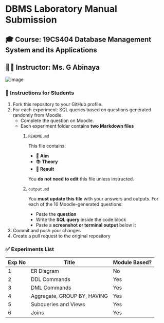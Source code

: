 # DBMS Laboratory Manual Submission

## 🎓 Course: 19CS404 Database Management System and its Applications  
## 🧑‍🏫 Instructor: Ms. G Abinaya 

![image](https://github.com/user-attachments/assets/7e6f9751-b530-4526-9a3d-8e322e3b2e6d)

### 📝 Instructions for Students

1. Fork this repository to your GitHub profile.
2. For each experiment:
   SQL queries based on questions generated randomly from Moodle.
   - Complete the question on Moodle.
   - Each experiment folder contains **two Markdown files**
     1. `README.md`

        This file contains:
         - 🎯 **Aim**
         - 📚 **Theory**
         - 📝 **Result**
        
        You **do not need to edit** this file unless instructed.
      3. `output.md`

         You **must update this file** with your answers and outputs.
         For each of the 10 Moodle-generated questions:
         - Paste the **question**
         - Write the **SQL query** inside the code block
         - Paste a **screenshot or terminal output** below it
3. Commit and push your changes.
4. Create a pull request to the original repository

### ✅ Experiments List

| Exp No | Title                          | Module Based? |
|--------|--------------------------------|---------------|
| 1      | ER Diagram                     | No            |
| 2      | DDL Commands                   | Yes           |
| 3      | DML Commands                   | Yes           |
| 4      | Aggregate, GROUP BY, HAVING   | Yes           |
| 5      | Subqueries and Views          | Yes           |
| 6      | Joins                         | Yes           |
